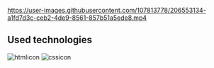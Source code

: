 


https://user-images.githubusercontent.com/107813778/206553134-a1fd7d3c-ceb2-4de9-8561-857b51a5ede8.mp4




## Used technologies


![htmlicon](https://user-images.githubusercontent.com/107813778/206439988-c3a593d4-1a43-47f3-b7fb-04770e737b3e.png)
![cssicon](https://user-images.githubusercontent.com/107813778/206439986-c5d466bd-a36f-4b38-a4d9-0fa5ee57e676.png)
